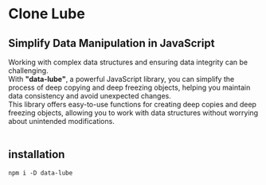 # Clone Lube
## Simplify Data Manipulation in JavaScript
Working with complex data structures and ensuring data integrity can be challenging.  
With **"data-lube"**, a powerful JavaScript library, you can simplify the process of deep copying and deep freezing objects, helping you maintain data consistency and avoid unexpected changes.  
This library offers easy-to-use functions for creating deep copies and deep freezing objects, allowing you to work with data structures without worrying about unintended modifications.
<br>
<br>

## installation
```
npm i -D data-lube
```